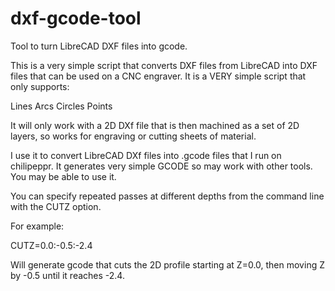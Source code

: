 # dxf-gcode-tool
Tool to turn LibreCAD DXF files into gcode.

This is a very simple script that converts DXF files from LibreCAD into DXF files that can be used on a CNC engraver.
It is a VERY simple script that only supports:

Lines
Arcs
Circles
Points

It will only work with a 2D DXf file that is then machined as a set of 2D layers, so works for engraving or cutting sheets of material.

I use it to convert LibreCAD DXf files into .gcode files that I run on chilipeppr. It generates very simple GCODE so may work with other tools.
You may be able to use it.

You can specify repeated passes at different depths from the command line with the CUTZ option.

For example:

CUTZ=0.0:-0.5:-2.4

Will generate gcode that cuts the 2D profile starting at Z=0.0, then moving Z by -0.5 until it reaches -2.4.
